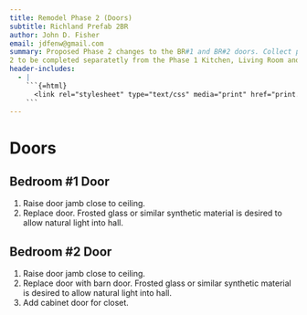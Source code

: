 ```yaml
---
title: Remodel Phase 2 (Doors)
subtitle: Richland Prefab 2BR
author: John D. Fisher
email: jdfenw@gmail.com
summary: Proposed Phase 2 changes to the BR#1 and BR#2 doors. Collect plans for Phase
2 to be completed separatetly from the Phase 1 Kitchen, Living Room and Bedrooms.
header-includes:
  - |
    ```{=html}
      <link rel="stylesheet" type="text/css" media="print" href="print.css" />
    ```
---
```


# Doors

## Bedroom #1 Door

1. Raise door jamb close to ceiling.
2. Replace door. Frosted glass or similar synthetic material is desired to
   allow natural light into hall.

## Bedroom #2 Door

1. Raise door jamb close to ceiling.
2. Replace door with barn door. Frosted glass or similar synthetic material is
   desired to allow natural light into hall.
3. Add cabinet door for closet.
